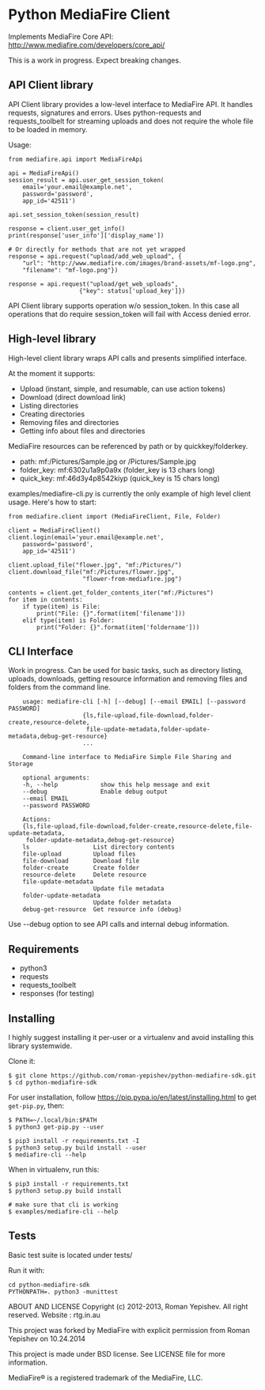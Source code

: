 Python MediaFire Client
=======================

Implements MediaFire Core API: http://www.mediafire.com/developers/core_api/

This is a work in progress. Expect breaking changes.

API Client library
------------------

API Client library provides a low-level interface to MediaFire API. It handles
requests, signatures and errors. Uses python-requests and requests_toolbelt for streaming uploads and does not require the whole file to
be loaded in memory.

Usage:

    from mediafire.api import MediaFireApi

    api = MediaFireApi()
    session_result = api.user_get_session_token(
        email='your.email@example.net',
        password='password',
        app_id='42511')

    api.set_session_token(session_result)

    response = client.user_get_info()
    print(response['user_info']['display_name'])

    # Or directly for methods that are not yet wrapped
    response = api.request("upload/add_web_upload", {
        "url": "http://www.mediafire.com/images/brand-assets/mf-logo.png",
        "filename": "mf-logo.png"})

    response = api.request("upload/get_web_uploads",
                        {"key": status['upload_key']})


API Client library supports operation w/o session_token. In this case all
operations that do require session_token will fail with Access denied error.

High-level library
------------------

High-level client library wraps API calls and presents simplified interface.

At the moment it supports:

 * Upload (instant, simple, and resumable, can use action tokens)
 * Download (direct download link)
 * Listing directories
 * Creating directories
 * Removing files and directories
 * Getting info about files and directories

MediaFire resources can be referenced by path or by quickkey/folderkey.

* path: mf:/Pictures/Sample.jpg or /Pictures/Sample.jpg
* folder_key: mf:6302u1a9p0a9x (folder_key is 13 chars long)
* quick_key: mf:46d3y4p8542kiyp (quick_key is 15 chars long)

examples/mediafire-cli.py is currently the only example of high level
client usage. Here's how to start:

    from mediafire.client import (MediaFireClient, File, Folder)

    client = MediaFireClient()
    client.login(email='your.email@example.net',
        password='password',
        app_id='42511')

    client.upload_file("flower.jpg", "mf:/Pictures/")
    client.download_file("mf:/Pictures/flower.jpg",
                         "flower-from-mediafire.jpg")

    contents = client.get_folder_contents_iter("mf:/Pictures")
    for item in contents:
        if type(item) is File:
            print("File: {}".format(item['filename']))
        elif type(item) is Folder:
            print("Folder: {}".format(item['foldername']))


CLI Interface
-------------

Work in progress. Can be used for basic tasks, such as directory listing,
uploads, downloads, getting resource information and removing files and folders
from the command line.


        usage: mediafire-cli [-h] [--debug] [--email EMAIL] [--password PASSWORD]
                         {ls,file-upload,file-download,folder-create,resource-delete,
                          file-update-metadata,folder-update-metadata,debug-get-resource}
                         ...

        Command-line interface to MediaFire Simple File Sharing and Storage

        optional arguments:
        -h, --help            show this help message and exit
        --debug               Enable debug output
        --email EMAIL
        --password PASSWORD

        Actions:
        {ls,file-upload,file-download,folder-create,resource-delete,file-update-metadata,
         folder-update-metadata,debug-get-resource}
        ls                  List directory contents
        file-upload         Upload files
        file-download       Download file
        folder-create       Create folder
        resource-delete     Delete resource
        file-update-metadata
                            Update file metadata
        folder-update-metadata
                            Update folder metadata
        debug-get-resource  Get resource info (debug)


Use --debug option to see API calls and internal debug information.

Requirements
------------

* python3
* requests
* requests\_toolbelt
* responses (for testing)

Installing
----------

I highly suggest installing it per-user or a virtualenv and avoid installing this library systemwide.

Clone it:

    $ git clone https://github.com/roman-yepishev/python-mediafire-sdk.git
    $ cd python-mediafire-sdk

For user installation, follow https://pip.pypa.io/en/latest/installing.html to get `get-pip.py`, then:

    $ PATH=~/.local/bin:$PATH
    $ python3 get-pip.py --user

    $ pip3 install -r requirements.txt -I
    $ python3 setup.py build install --user
    $ mediafire-cli --help

When in virtualenv, run this:

    $ pip3 install -r requirements.txt
    $ python3 setup.py build install

    # make sure that cli is working
    $ examples/mediafire-cli --help

Tests
-----

Basic test suite is located under tests/

Run it with:

    cd python-mediafire-sdk
    PYTHONPATH=. python3 -munittest


ABOUT AND LICENSE
Copyright (c) 2012-2013, Roman Yepishev. All right reserved. Website : rtg.in.au

This project was forked by MediaFire with explicit permission from Roman Yepishev on 10.24.2014

This project is made under BSD license. See LICENSE file for more information.

MediaFire® is a registered trademark of the MediaFire, LLC.
